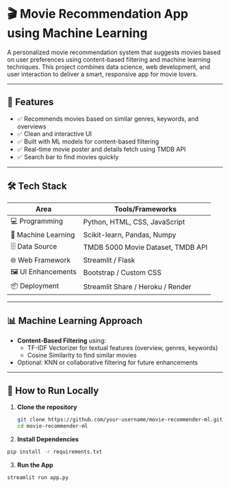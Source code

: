 # 🎬 Movie Recommendation App using Machine Learning

A personalized movie recommendation system that suggests movies based on user preferences using content-based filtering and machine learning techniques. This project combines data science, web development, and user interaction to deliver a smart, responsive app for movie lovers.

---

## 🚀 Features

- ✅ Recommends movies based on similar genres, keywords, and overviews
- ✅ Clean and interactive UI
- ✅ Built with ML models for content-based filtering
- ✅ Real-time movie poster and details fetch using TMDB API
- ✅ Search bar to find movies quickly

---

## 🛠️ Tech Stack

| Area                  | Tools/Frameworks                          |
|-----------------------|-------------------------------------------|
| 💻 Programming        | Python, HTML, CSS, JavaScript             |
| 🤖 Machine Learning   | Scikit-learn, Pandas, Numpy               |
| 🗄️ Data Source        | TMDB 5000 Movie Dataset, TMDB API         |
| 🌐 Web Framework      | Streamlit / Flask                         |
| 🖼️ UI Enhancements     | Bootstrap / Custom CSS                    |
| 📦 Deployment         | Streamlit Share / Heroku / Render         |

---

## 📊 Machine Learning Approach

- **Content-Based Filtering** using:
  - TF-IDF Vectorizer for textual features (overview, genres, keywords)
  - Cosine Similarity to find similar movies
- Optional: KNN or collaborative filtering for future enhancements

---

## 🧪 How to Run Locally

1. **Clone the repository**
   ```bash
   git clone https://github.com/your-username/movie-recommender-ml.git
   cd movie-recommender-ml
2. **Install Dependencies**
  ```bash
  pip install -r requirements.txt
```
3. **Run the App**
 ```bash
 streamlit run app.py
```

